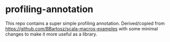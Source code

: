 # profiling-annotation

This repo contains a super simple profiling annotation. Derived/copied from https://github.com/BBartosz/scala-macros-examples with some minimal changes to make it more useful as a library.